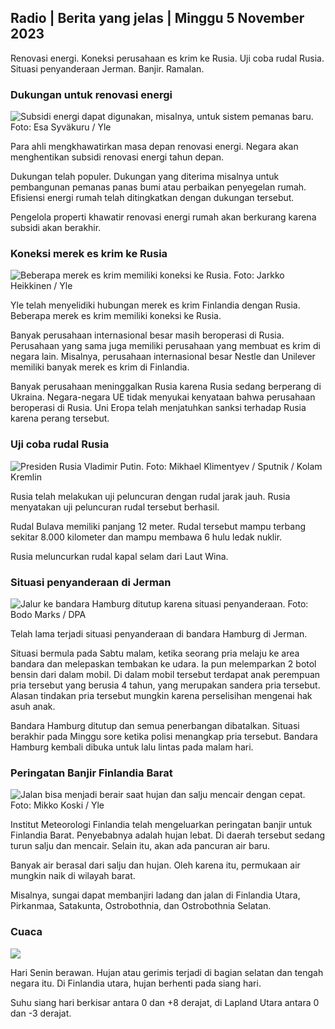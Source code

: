 ## Radio \| Berita yang jelas \| Minggu 5 November 2023

Renovasi energi. Koneksi perusahaan es krim ke Rusia. Uji coba rudal Rusia. Situasi penyanderaan Jerman. Banjir. Ramalan.

### Dukungan untuk renovasi energi

![Subsidi energi dapat digunakan, misalnya, untuk sistem pemanas baru. Foto: Esa Syväkuru / Yle](https://images.cdn.yle.fi/image/upload/c_crop,h_3349,w_5954,x_0,y_325/ar_1.7777777777777777,c_fill,g_faces,h_675,w_1200/dpr_1.0/q_auto:eco/f_auto/fl_lossy/v1676637402/39-107442463ef747ea1acd)

Para ahli mengkhawatirkan masa depan renovasi energi. Negara akan menghentikan subsidi renovasi energi tahun depan.

Dukungan telah populer. Dukungan yang diterima misalnya untuk pembangunan pemanas panas bumi atau perbaikan penyegelan rumah. Efisiensi energi rumah telah ditingkatkan dengan dukungan tersebut.

Pengelola properti khawatir renovasi energi rumah akan berkurang karena subsidi akan berakhir.

### Koneksi merek es krim ke Rusia

![Beberapa merek es krim memiliki koneksi ke Rusia. Foto: Jarkko Heikkinen / Yle](https://images.cdn.yle.fi/image/upload/c_crop,h_2268,w_4031,x_0,y_0/ar_1.7777777777777777,c_fill,g_faces,h_675,w_1200/dpr_1.0/q_auto:eco/f_auto/fl_lossy/v1682321321/39-110323664462e3b6fb8b)

Yle telah menyelidiki hubungan merek es krim Finlandia dengan Rusia. Beberapa merek es krim memiliki koneksi ke Rusia.

Banyak perusahaan internasional besar masih beroperasi di Rusia. Perusahaan yang sama juga memiliki perusahaan yang membuat es krim di negara lain. Misalnya, perusahaan internasional besar Nestle dan Unilever memiliki banyak merek es krim di Finlandia.

Banyak perusahaan meninggalkan Rusia karena Rusia sedang berperang di Ukraina. Negara-negara UE tidak menyukai kenyataan bahwa perusahaan beroperasi di Rusia. Uni Eropa telah menjatuhkan sanksi terhadap Rusia karena perang tersebut.

### Uji coba rudal Rusia

![Presiden Rusia Vladimir Putin. Foto: Mikhael Klimentyev / Sputnik / Kolam Kremlin](https://images.cdn.yle.fi/image/upload/c_crop,h_4519,w_8034,x_16,y_238/ar_1.7777777777777777,c_fill,g_faces,h_675,w_1200/dpr_1.0/q_auto:eco/f_auto/fl_lossy/v1678982359/39-108632664133bfc2dc51)

Rusia telah melakukan uji peluncuran dengan rudal jarak jauh. Rusia menyatakan uji peluncuran rudal tersebut berhasil.

Rudal Bulava memiliki panjang 12 meter. Rudal tersebut mampu terbang sekitar 8.000 kilometer dan mampu membawa 6 hulu ledak nuklir.

Rusia meluncurkan rudal kapal selam dari Laut Wina.

### Situasi penyanderaan di Jerman

![Jalur ke bandara Hamburg ditutup karena situasi penyanderaan. Foto: Bodo Marks / DPA](https://images.cdn.yle.fi/image/upload/c_crop,h_2703,w_4806,x_0,y_500/ar_1.777777777777777,c_fill,g_faces,h_675,w_1200/dpr_1.0/q_auto:eco/f_auto/fl_lossy/v1699181525/39-11959676547736ea1bc0)

Telah lama terjadi situasi penyanderaan di bandara Hamburg di Jerman.

Situasi bermula pada Sabtu malam, ketika seorang pria melaju ke area bandara dan melepaskan tembakan ke udara. Ia pun melemparkan 2 botol bensin dari dalam mobil. Di dalam mobil tersebut terdapat anak perempuan pria tersebut yang berusia 4 tahun, yang merupakan sandera pria tersebut. Alasan tindakan pria tersebut mungkin karena perselisihan mengenai hak asuh anak.

Bandara Hamburg ditutup dan semua penerbangan dibatalkan. Situasi berakhir pada Minggu sore ketika polisi menangkap pria tersebut. Bandara Hamburg kembali dibuka untuk lalu lintas pada malam hari.

### Peringatan Banjir Finlandia Barat

![Jalan bisa menjadi berair saat hujan dan salju mencair dengan cepat. Foto: Mikko Koski / Yle](https://images.cdn.yle.fi/image/upload/c_crop,h_3078,w_5472,x_0,y_218/ar_1.7777777777777777,c_fill,g_faces,h_675,w_1200/dpr_1.0/q_auto:eco/f_auto/fl_lossy/v1697618867/39-11828126521489e76d51)

Institut Meteorologi Finlandia telah mengeluarkan peringatan banjir untuk Finlandia Barat. Penyebabnya adalah hujan lebat. Di daerah tersebut sedang turun salju dan mencair. Selain itu, akan ada pancuran air baru.

Banyak air berasal dari salju dan hujan. Oleh karena itu, permukaan air mungkin naik di wilayah barat.

Misalnya, sungai dapat membanjiri ladang dan jalan di Finlandia Utara, Pirkanmaa, Satakunta, Ostrobothnia, dan Ostrobothnia Selatan.

### Cuaca

![](https://images.cdn.yle.fi/image/upload/c_crop,h_1080,w_1919,x_0,y_0/ar_1.7777777777777777,c_fill,g_faces,h_675,w_1200/dpr_1.0/q_auto:eco/f_auto/fl_lossy/v1699200945/39-11960206547bf95c98f5)

Hari Senin berawan. Hujan atau gerimis terjadi di bagian selatan dan tengah negara itu. Di Finlandia utara, hujan berhenti pada siang hari.

Suhu siang hari berkisar antara 0 dan +8 derajat, di Lapland Utara antara 0 dan -3 derajat.